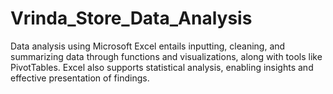 # Vrinda_Store_Data_Analysis
Data analysis using Microsoft Excel entails inputting, cleaning, and summarizing data through functions and visualizations, along with tools like PivotTables. Excel also supports statistical analysis, enabling insights and effective presentation of findings.
